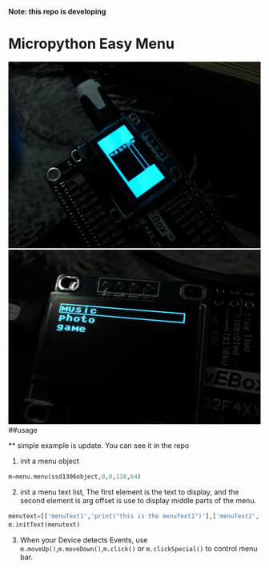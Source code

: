 **Note: this repo is developing**

# Micropython Easy Menu

![view](Doc/profilephoto.png)
![view2](Doc/profilephoto2.png)
##usage

** simple example is update. You can see it in the repo

1. init a menu object
```python
m=menu.menu(ssd1306object,0,0,128,64)
```
2. init a menu text list, The first element is the text to display, and the second element is arg offset is use to display middle parts of the menu.
```python
menutext=[['menuText1','print("this is the menuText1")'],['menuText2','print("this is the menuText2")']]
m.initText(menutext)
```
3. When your Device detects  Events, use `m.moveUp()`,`m.moveDown()`,`m.click()` or `m.clickSpecial()` to control menu bar.